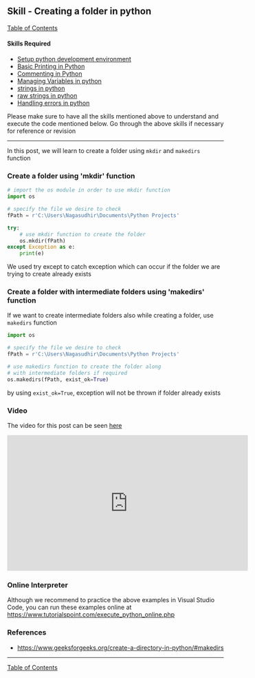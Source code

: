 ## Skill - Creating a folder in python
[Table of Contents](https://nagasudhir.blogspot.com/2020/04/taming-python-table-of-contents.html)

#### Skills Required
* [Setup python development environment](https://nagasudhir.blogspot.com/2020/04/setup-python-development-environment_14.html)
* [Basic Printing in Python](https://nagasudhir.blogspot.com/2020/04/basic-printing-in-python.html)
* [Commenting in Python](https://nagasudhir.blogspot.com/2020/04/comments-in-python.html)
* [Managing Variables in python](https://nagasudhir.blogspot.com/2020/04/managing-variables-in-python.html)
* [strings in python](https://nagasudhir.blogspot.com/2020/04/strings-in-python.html)
* [raw strings in python](https://nagasudhir.blogspot.com/2020/05/raw-strings-in-python.html)
* [Handling errors in python](https://nagasudhir.blogspot.com/2020/05/hnadling-errors-in-python.html)

Please make sure to have all the skills mentioned above to understand and execute the code mentioned below. Go through the above skills if necessary for reference or revision
<hr/>

In this post, we will learn to create a folder using `mkdir` and `makedirs` function

### Create a folder using 'mkdir' function
```python
# import the os module in order to use mkdir function
import os

# specify the file we desire to check
fPath = r'C:\Users\Nagasudhir\Documents\Python Projects'

try:  
    # use mkdir function to create the folder
    os.mkdir(fPath)  
except Exception as e:  
    print(e)
```
We used try except to catch exception which can occur if the folder we are trying to create already exists

### Create a folder with intermediate folders using 'makedirs' function
If we want to create intermediate folders also while creating a folder, use `makedirs` function
```python
import os

# specify the file we desire to check
fPath = r'C:\Users\Nagasudhir\Documents\Python Projects'

# use makedirs function to create the folder along
# with intermediate folders if required
os.makedirs(fPath, exist_ok=True)
```
by using `exist_ok=True`, exception will not be thrown if folder already exists


### Video
The video for this post can be seen [here](https://youtu.be/g3LJeQxpDao)

<iframe width="560" height="315" src="https://www.youtube.com/embed/g3LJeQxpDao" frameborder="0" allow="accelerometer; autoplay; clipboard-write; encrypted-media; gyroscope; picture-in-picture" allowfullscreen></iframe>

### Online Interpreter
Although we recommend to practice the above examples in Visual Studio Code, you can run these examples online at https://www.tutorialspoint.com/execute_python_online.php

### References
* https://www.geeksforgeeks.org/create-a-directory-in-python/#makedirs
<hr/>

[Table of Contents](https://nagasudhir.blogspot.com/2020/04/taming-python-table-of-contents.html)



<!--stackedit_data:
eyJwcm9wZXJ0aWVzIjoidGl0bGU6IENyZWF0aW5nIGEgZm9sZG
VyIGluIHB5dGhvblxuYXV0aG9yOiBOYWdhc3VkaGlyIFB1bGxh
XG5kYXRlOiAnMjAyMC0wNS0zMSdcbnRhZ3M6ICdsZWFybmluZy
wgcHl0aG9uLCB0YW1pbmdfcHl0aG9uX3NraWxsJ1xuY2F0ZWdv
cmllczogdGFtaW5nX3B5dGhvbl9za2lsbFxuIiwiaGlzdG9yeS
I6WzE4NDQyOTgxMTMsLTE3NjM4MTE1NTYsLTIwNjA0NTkwMTQs
MTE1Njc5ODYxNCwxNjI3MDYyMTg0XX0=
-->